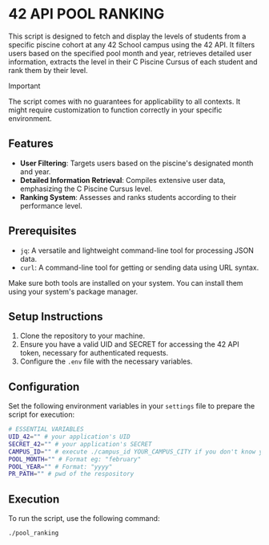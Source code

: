 # 42 API POOL RANKING

This script is designed to fetch and display the levels of students from a specific piscine cohort at any 42 School campus using the 42 API. It filters users based on the specified pool month and year, retrieves detailed user information, extracts the level in their C Piscine Cursus of each student and rank them by their level.

> [!IMPORTANT]
> The script comes with no guarantees for applicability to all contexts. It might require customization to function correctly in your specific environment.

## Features

- **User Filtering**: Targets users based on the piscine's designated month and year.
- **Detailed Information Retrieval**: Compiles extensive user data, emphasizing the C Piscine Cursus level.
- **Ranking System**: Assesses and ranks students according to their performance level.

## Prerequisites

- `jq`: A versatile and lightweight command-line tool for processing JSON data.
- `curl`: A command-line tool for getting or sending data using URL syntax.

Make sure both tools are installed on your system. You can install them using your system's package manager.

## Setup Instructions

1. Clone the repository to your machine.
2. Ensure you have a valid UID and SECRET for accessing the 42 API token, necessary for authenticated requests.
3. Configure the `.env` file with the necessary variables.

## Configuration

Set the following environment variables in your `settings` file to prepare the script for execution:
```bash
# ESSENTIAL VARIABLES
UID_42="" # your application's UID
SECRET_42="" # your application's SECRET
CAMPUS_ID="" # execute ./campus_id YOUR_CAMPUS_CITY if you don't know your campus id
POOL_MONTH="" # Format eg: "february"
POOL_YEAR="" # Format: "yyyy"
PR_PATH="" # pwd of the respository
```

## Execution

To run the script, use the following command:
```bash
./pool_ranking
```

